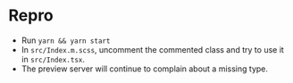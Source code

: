 # Repro

* Run `yarn && yarn start`
* In `src/Index.m.scss`, uncomment the commented class and try to use it in `src/Index.tsx`.
* The preview server will continue to complain about a missing type.

